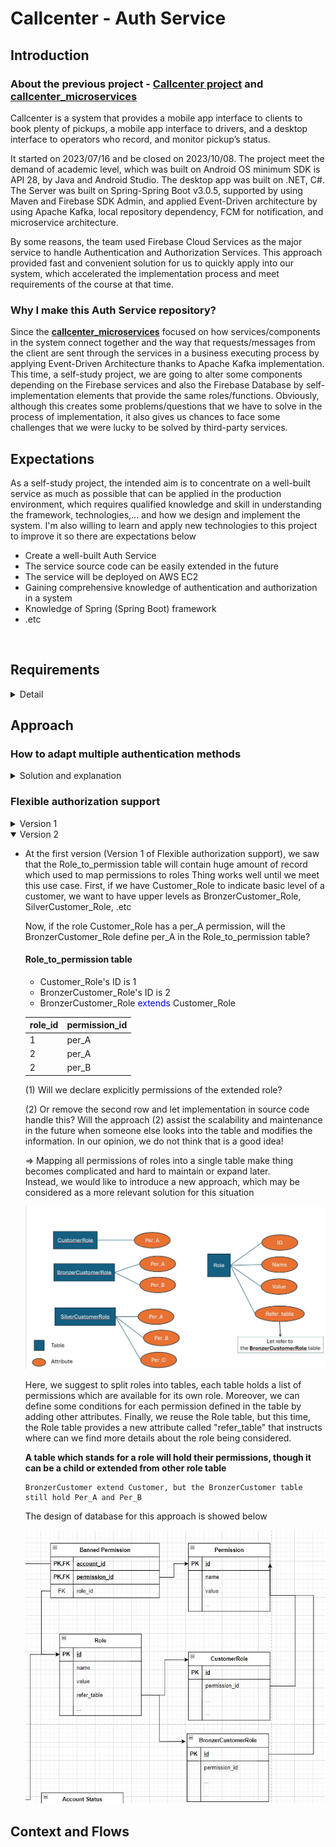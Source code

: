 # Callcenter - Auth Service

## Introduction

### About the previous project - [Callcenter project](https://github.com/MiwaUS7605/fit_20clc_hcmus_software_architecture) and [callcenter_microservices](https://github.com/PHoaiLe/call_center_microservices)

Callcenter is a system that provides a mobile app interface to clients to book plenty of pickups, 
a mobile app interface to drivers, and a desktop interface to operators who record, and monitor pickup’s status. 
<br/>

It started on 2023/07/16 and be closed on 2023/10/08. The project meet the demand of academic level,
which was built on Android OS minimum SDK is API 28, by Java and Android Studio. 
The desktop app was built on .NET, C#. The Server was built on Spring-Spring Boot v3.0.5, 
supported by using Maven and Firebase SDK Admin, and applied Event-Driven architecture by using Apache Kafka, local repository
dependency, FCM for notification, and microservice architecture.
<br/>

By some reasons, the team used Firebase Cloud Services as the major service to handle Authentication and Authorization Services.
This approach provided fast and convenient solution for us to quickly apply into our system, which accelerated the implementation
process and meet requirements of the course at that time.

### Why I make this Auth Service repository?
Since the **[callcenter_microservices](https://github.com/PHoaiLe/call_center_microservices)** focused on how services/components in the system connect together and the way that requests/messages 
from the client are sent through the services in a business executing process by applying Event-Driven Architecture thanks to Apache Kafka implementation.
This time, a self-study project, we are going to alter some components depending on the Firebase services and also the Firebase Database 
by self-implementation elements that provide the same roles/functions. Obviously, although this creates some problems/questions that we have to solve in the process of implementation,
it also gives us chances to face some challenges that we were lucky to be solved by third-party services.
<br/>

## Expectations
As a self-study project, the intended aim is to concentrate on a well-built service as much as possible that can be applied in the production environment, 
which requires qualified knowledge and skill in understanding the framework, technologies,... and how we design and implement the system.
I'm also willing to learn and apply new technologies to this project to improve it so there are expectations below
<br/>

- Create a well-built Auth Service
- The service source code can be easily extended in the future
- The service will be deployed on AWS EC2
- Gaining comprehensive knowledge of authentication and authorization in a system
- Knowledge of Spring (Spring Boot) framework
- .etc
<br/>

## Requirements
<details>
<summary>Detail</summary>

- Create a service that can accept multiple ways of authentication. At the beginning, the service provides an email-password authentication method. In the future, however,
the service can give the ability to scale the authentication method without affecting the current implementation. Each
method may require different schema to handle its own business, which requires the service can adapt a new schema and easily adjust it into the schema used
for account storage.
- Authorization without the estimated amount of roles. In reality, when a system becomes larger or provides services to external consumers, it brings a challenge to the Auth service
that must handle the larger amount of roles or permissions inserted. It is not ideal to change or refactor on-working features for adding new roles or looking into each API to replace
the current logical flow every time one role be considered.
- Applying refresh token rotation implementation, which adapts requirements at basic level.
- Handle multiple requests, apply Non-blocking I/O
- Verify token or authorization via gRPC
- Implement clean, scalable, easily maintained source code
- 
- (*) Requirements will be improved later
- <br/>
</details>

## Approach

### How to adapt multiple authentication methods
<details>
<summary>Solution and explanation</summary>

-   At the first requirement, we mentioned the scalability of the authentication method the service is expected to provide.
    <br/>**Why do we need this ability?**<br/>
    At the beginning of the process, our service may need to serve one method, the simplest one, email-password authentication. With the natural approach, we can define an Account table that
    each record has email and password attribute. However, if the service need to extend authentication method, this approach forces us to redefine the account table since each authentication
    may require specific storage information for logical and business execution.
    
    One of solution suggested is that we separate authentication information to tables, which store their own information. The account table now will serve an attribute called **"auth_info_id"**
    that refer to authentication tables according to defined condition implemented.

    ![redefined account table](./images/account_table_v1.jpg)
    
    Consequently, the service provides the ability to scale on the number of authentication methods without redefined existing tables. For each new method added, changed, or removed, we only execute
    on a separate feature, this won't affect other features in the database and the source code become more flexible by applying suitable design patterns.

</details>

### Flexible authorization support

<details>
    <summary><a>Version 1</a></summary>

-   Moreover, we also design tables as Role, Permission, Role_Permission to apply role-permission access control. Since the service is intentionally separated auth service, its goal is to provide 
    remote access control or authorization properly via tokens sent to client services when they send authentication request to the service.

    ![tables serve for role-permission access control](./images/role_permission_access_control.jpg)

    And we added a table called **"Permission-be-limited-of-accounts-for-some-issues Table"** or **"banned-permission"** for short. In some regular use cases like a just-created account, we want to prohibit or limit
    some permissions, features or simply some APIs, we do not want to allow a just-created account of a driver to receive and accept booking request from customers until he/she provide the driving license information which
    is required to activate a driver's account.

    ![table of banned permission](./images/banned_permission.jpg)
    
    This is the first version of **Permission-be-limited-of-accounts-for-some-issues Table** :)) We will improve and update this document later
    
    In addition, to serve the refresh token rotation feature, the database should provide a table to store and manage generated refresh tokens when the service receives authentication requests or refresh-token requests.
    The record concentrates on what is the token generated, which account the token belong to, the issued time, expiration, the used time of the token. This is the initialized level and customized version which is based
    on reference of refresh token rotation.

    ![refresh token reotation](./images/refresh_token_table.jpg)
    
    The general relationship of featured tables in the database is provided below
    ![relationships of tables in the database](./images/tables_v1.jpg)

</details>

<details open>
    <summary><a>Version 2</a></summary>

-   At the first version (Version 1 of Flexible authorization support), we saw that the Role_to_permission table will contain huge amount of record which used to map permissions to roles
    Thing works well until we meet this use case. First, if we have Customer_Role to indicate basic level of a customer, we want to have upper levels as BronzerCustomer_Role, SilverCustomer_Role, .etc
    
    Now, if the role Customer_Role has a per_A permission, will the BronzerCustomer_Role define per_A in the Role_to_permission table?
    
    #### Role_to_permission table

    - Customer_Role's ID is 1 <br/>
    - BronzerCustomer_Role's ID is 2
    - BronzerCustomer_Role <font color="blue">extends</font> Customer_Role

    | role_id | permission_id |
    |---| ---|
    | 1        | per_A         |
    | 2        | per_A         |
    | 2        | per_B         |

    (1) Will we declare explicitly permissions of the extended role?

    (2) Or remove the second row and let implementation in source code handle this? Will the approach (2) assist the scalability and maintenance in the future when someone else looks into the table and modifies
    the information. In our opinion, we do not think that is a good idea!
    
    => Mapping all permissions of roles into a single table make thing becomes complicated and hard to maintain or expand later.<br/>
    Instead, we would like to introduce a new approach, which may be considered as a more relevant solution for this situation
    
    ![Idea of role_permission_access_control version 2](./images/role_permission_access_control_v2_idea.jpg)
    
    Here, we suggest to split roles into tables, each table holds a list of permissions which are available for its own role. Moreover, we can define some conditions for each permission defined in the table by adding
    other attributes.
    Finally, we reuse the Role table, but this time, the Role table provides a new attribute called "refer_table" that instructs where can we find more details about the role being considered.
    
    **A table which stands for a role will hold their permissions, though it can be a child or extended from other role table**<br/>

        BronzerCustomer extend Customer, but the BronzerCustomer table still hold Per_A and Per_B
    
    The design of database for this approach is showed below

    ![role_permission access control version 2](./images/role_permission_access_control_v2.jpg)
    
</details>

## Context and Flows